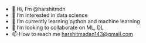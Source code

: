 - 👋 Hi, I’m @harshitmdn
- 👀 I’m interested in data science
- 🌱 I’m currently learning python and machine learning
- 💞️ I’m looking to collaborate on ML, DL
- 📫 How to reach me harshitmadan143@gmail.com

<!---
harshitmdn/harshitmdn is a ✨ special ✨ repository because its `README.md` (this file) appears on your GitHub profile.
You can click the Preview link to take a look at your changes.
--->

